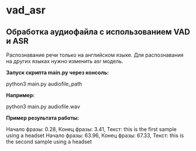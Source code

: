 # vad_asr

## Обработка аудиофайла с использованием VAD и ASR

Распознавание речи только на английском языке. Для распознавания на других языках нужно изменить asr модель.

**Запуск скрипта main.py через консоль:**  

python3 main.py audiofile_path

**Например:**  

python3 main.py audiofile.wav

**Пример результата работы:**  

Начало фразы: 0.28, Конец фразы: 3.41, Текст: this is the first sample using a headset
Начало фразы: 63.96, Конец фразы: 67.33, Текст: this is the second sample using a headset
